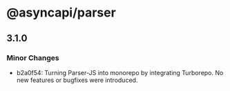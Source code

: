 # @asyncapi/parser

## 3.1.0

### Minor Changes

- b2a0f54: Turning Parser-JS into monorepo by integrating Turborepo. No new features or bugfixes were introduced.
